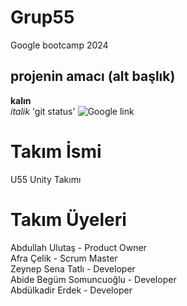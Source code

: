 # Grup55
Google bootcamp 2024

## projenin amacı (alt başlık)
**kalın** <br/>
*italik*
'git status'
![Google link]()

# Takım İsmi

U55 Unity Takımı

# Takım Üyeleri

Abdullah Ulutaş - Product Owner <br/>
Afra Çelik - Scrum Master <br/>
Zeynep Sena Tatlı - Developer <br/>
Abide Begüm Somuncuoğlu - Developer <br/>
Abdülkadir Erdek - Developer <br/>
